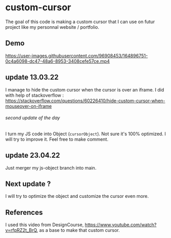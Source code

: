 # custom-cursor
The goal of this code is making a custom cursor that I can use on futur project like my personnal website / portfolio.

## Demo

https://user-images.githubusercontent.com/96908453/164896751-0c4a6098-dc47-48a6-8953-3408cefe57ce.mp4


## update 13.03.22
I manage to hide the custom cursor when the cursor is over an iframe. 
I did with help of stackoverflow : https://stackoverflow.com/questions/60226410/hide-custom-cursor-when-mouseover-on-iframe

###### second update of the day

I turn my JS code into Object (`cursorObject`). Not sure it's 100% optimized. I will try to improve it. Feel free to make comment.

## update 23.04.22
Just merger my js-object branch into main.

## Next update ?
I will try to optimize the object and customize the cursor even more.


## References

I used this video from DesignCourse, https://www.youtube.com/watch?v=rfpRZ2t_BrQ, as a base to make that custom cursor.
